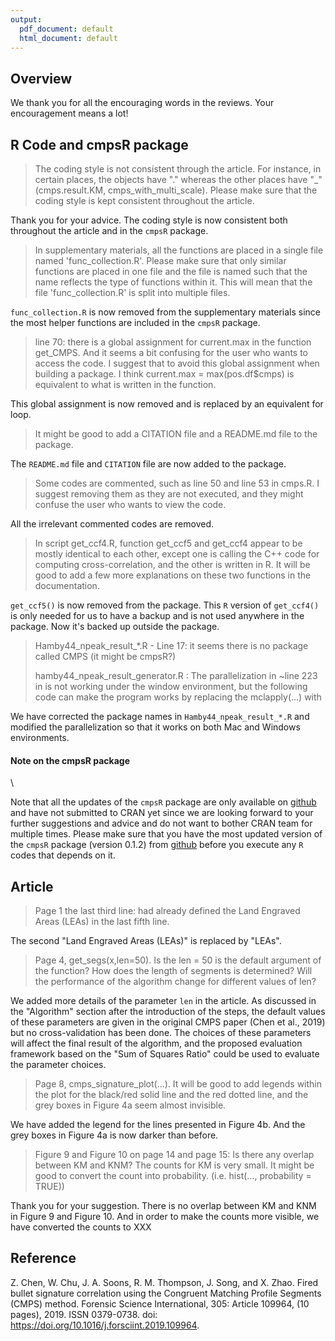 ```yaml
---
output:
  pdf_document: default
  html_document: default
---
```


## Overview

We thank you for all the encouraging words in the reviews. Your encouragement means a lot!

## R Code and **cmpsR** package

> The coding style is not consistent through the article. For instance, in certain places, the objects have "." whereas the other places have "_" (cmps.result.KM, cmps_with_multi_scale). Please make sure that the coding style is kept consistent throughout the article.

Thank you for your advice. The coding style is now consistent both throughout the article and in the `cmpsR` package.

> In supplementary materials, all the functions are placed in a single file named 'func_collection.R'. Please make sure that only similar functions are placed in one file and the file is named such that the name reflects the type of functions within it. This will mean that the file 'func_collection.R' is split into multiple files.

`func_collection.R` is now removed from the supplementary materials since the most helper functions are included in the `cmpsR` package.

> line 70: there is a global assignment for current.max in the function get_CMPS. And it seems a bit confusing for the user who wants to access the code. I suggest that to avoid this global assignment when building a package. I think current.max = max(pos.df$cmps) is equivalent to what is written in the function.

This global assignment is now removed and is replaced by an equivalent for loop.

> It might be good to add a CITATION file and a README.md file to the package.

The `README.md` file and `CITATION` file are now added to the package.

> Some codes are commented, such as line 50 and line 53 in cmps.R. I suggest removing them as
they are not executed, and they might confuse the user who wants to view the code.

All the irrelevant commented codes are removed.

> In script get_ccf4.R, function get_ccf5 and get_ccf4 appear to be mostly identical to each other, except one is calling the C++ code for computing cross-correlation, and the other is written in R.
It will be good to add a few more explanations on these two functions in the documentation.

`get_ccf5()` is now removed from the package. This `R` version of `get_ccf4()` is only needed for us to have a backup and is not used anywhere in the package. Now it's backed up outside the package.

> Hamby44_npeak_result_*.R - Line 17: it seems there is no package called CMPS (it might be cmpsR?)
>
> hamby44_npeak_result_generator.R : The parallelization in ~line 223 in is not working under the window environment, but the following code can make the program works by replacing the mclapply(...) with

We have corrected the package names in `Hamby44_npeak_result_*.R` and modified the parallelization so that it works on both Mac and Windows environments.

#### Note on the **cmpsR** package
\ 

Note that all the updates of the `cmpsR` package are only available on [github](https://github.com/willju-wangqian/cmpsR) and have not submitted to CRAN yet since we are looking forward to your further suggestions and advice and do not want to bother CRAN team for multiple times. Please make sure that you have the most updated version of the `cmpsR` package (version 0.1.2) from [github](https://github.com/willju-wangqian/cmpsR) before you execute any `R` codes that depends on it.


## Article

> Page 1 the last third line: had already defined the Land Engraved Areas (LEAs) in the last fifth line.

The second "Land Engraved Areas (LEAs)" is replaced by "LEAs".

> Page 4, get_segs(x,len=50). Is the len = 50 is the default argument of the function? How does the length of segments is determined? Will the performance of the algorithm change for different
values of len?

We added more details of the parameter `len` in the article. As discussed in the "Algorithm" section after the introduction of the steps, the default values of these parameters are given in the original CMPS paper (Chen et al., 2019) but no cross-validation has been done. The choices of these parameters will affect the final result of the algorithm, and the proposed evaluation framework based on the "Sum of Squares Ratio" could be used to evaluate the parameter choices.

> Page 8, cmps_signature_plot(...). It will be good to add legends within the plot for the black/red
solid line and the red dotted line, and the grey boxes in Figure 4a seem almost invisible.

We have added the legend for the lines presented in Figure 4b. And the grey boxes in Figure 4a is now darker than before.

> Figure 9 and Figure 10 on page 14 and page 15: Is there any overlap between KM and KNM? The counts for KM is very small. It might be good to convert the count into probability. (i.e. hist(...,
probability = TRUE))

Thank you for your suggestion. There is no overlap between KM and KNM in Figure 9 and Figure 10. And in order to make the counts more visible, we have converted the counts to XXX

## Reference

Z. Chen, W. Chu, J. A. Soons, R. M. Thompson, J. Song, and X. Zhao. Fired bullet signature correlation using the Congruent Matching Profile Segments (CMPS) method. Forensic Science International, 305: Article 109964, (10 pages), 2019. ISSN 0379-0738. doi: https://doi.org/10.1016/j.forsciint.2019.109964.





